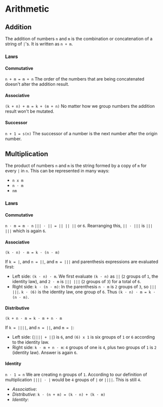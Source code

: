 # Arithmetic

## Addition
The addition of numbers `n` and `m` is the combination or concatenation of a string of `|`'s. It is written as `n + m`.

### Laws
#### Commutative
`n + m = m + n`
The order of the numbers that are being concatenated doesn't alter the addition result.

#### Associative
`(k + n) + m = k + (m + n)`
No matter how we group numbers the addition result won't be mutated.

#### Successor
`n + 1 = s(n)`
The successor of a number is the next number after the origin number.
  
## Multiplication
The product of numbers `n` and `m` is the string formed by a copy of `m` for every `|` in `n`. This can be represented in many ways:
  - `n x m`
  - `n ⋅ m`
  - `nm`

### Laws
#### Commutative
`n ⋅ m = m ⋅ n`
`||| ⋅ || = || || ||` or `6`. Rearranging this, `|| ⋅ |||` is `||| |||` which is again `6`.

#### Associative
`(k ⋅ n) ⋅ m = k ⋅ (n ⋅ m)`

If `k = |`, and `n = ||`, and `m = |||` and parenthesis expressions are evaluated first:
- Left side: `(k ⋅ n) ⋅ m`. We first evaluate `(k ⋅ n)` as `||` (`2` groups of `1`, the identity law), and `2 ⋅ m` is `||| |||` (`2` groups of `3`) for a total of `6`.
- Right side: `k ⋅ (n ⋅ m)`: In the parenthesis `n ⋅ m` is `2` groups of `3`, so `||| |||`. `k ⋅ (6)` is the identity law, one group of `6`. Thus `(k ⋅ n) ⋅ m = k ⋅ (n ⋅ m)`.

#### Distributive
`(k + n ⋅ m = k ⋅ m + n ⋅ m`

If `k = ||||`, and `n = ||`, and `m = |`:
- Left side: (`|||| + ||`) is `6`, and `(6) x 1` is six groups of `1` or `6` according to the identity law.
- Right side: `k ⋅ m + n ⋅ m`: `4` groups of one is `4`, plus two groups of `1` is `2` (identity law). Answer is again `6`.

#### Identity
`n ⋅ 1 = n`
We are creating n groups of `1`. According to our definition of multiplication `|||| ⋅ |` would be `4` groups of `|` or `||||`. This is still `4`.

- _Associative_: 
- _Distributive_: `k ⋅ (n + m) = (k ⋅ n) + (k ⋅ m)`
- _Identity_: 
